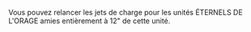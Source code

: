 Vous pouvez relancer les jets de charge
pour les unités ÉTERNELS DE L'ORAGE
amies entièrement à 12" de cette unité.
